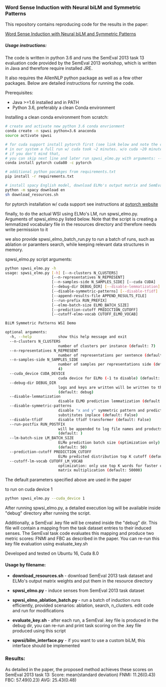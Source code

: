 ### Word Sense Induction with Neural biLM and Symmetric Patterns

This repository contains reproducing code for the results in the paper:

[Word Sense Induction with Neural biLM and Symmetric Patterns](https://arxiv.org/abs/1808.08518)



##### Usage instructions:
The code is written in python 3.6 and runs the SemEval 2013 task 13
evaluation code provided by the SemEval 2013 workshop, which is written
in Java and therefore require installed JRE.

It also requires the AllenNLP python package as well as a few other
packages.
Below are detailed instructions for running the code.


Prerequisites:

* Java >=1.6 installed and in PATH
* Python 3.6, preferably a clean Conda environment

Installing a clean conda environment from scratch:
```bash
# create and activate new python 3.6 conda envrionment
conda create -n spwsi python=3.6 anaconda
source activate spwsi

# for cuda support install pytorch first (see link below and note the cuda version!)
# in our system a full run w/ cuda took ~2 minutes. w/o cuda ~20 minutes
# if you don't mind that,
# you can skip next line and later run spwsi_elmo.py with arguments: --cuda -1
conda install pytorch cuda80 -c pytorch

# additional python pacakges from requirements.txt
pip install -r requirements.txt

# install spacy English model, download ELMo's output matrix and SemEval 2013 task code
python -m spacy download en
sh download_resources.sh
```

for pytorch installation w/ cuda support see instructions at
[pytorch website](https://pytorch.org/)

finally, to do the actual WSI using ELMo's LM, run spwsi_elmo.py.
Arguments of spwsi_elmo.py listed below.
Note that the script is creating a lemmatized vocabulary file in the
resources directory and therefore needs write permission to it

we also provide spwsi_elmo_batch_run.py to run a batch of runs,
such as ablation or paramters search, while keeping relevant
data structures in memory.

spwsi_elmo.py script arguments:
```bash
python spwsi_elmo.py -h
usage: spwsi_elmo.py [-h] [--n-clusters N_CLUSTERS]
                     [--n-representatives N_REPRESENT]
                     [--n-samples-side N_SAMPLES_SIDE] [--cuda CUDA]
                     [--debug-dir DEBUG_DIR] [--disable-lemmatization]
                     [--disable-symmetric-patterns] [--disable-tfidf]
                     [--append-results-file APPEND_RESULTS_FILE]
                     [--run-prefix RUN_PREFIX]
                     [--elmo-batch-size ELMO_BATCH_SIZE]
                     [--prediction-cutoff PREDICTION_CUTOFF]
                     [--cutoff-elmo-vocab CUTOFF_ELMO_VOCAB]

BiLM Symmetric Patterns WSI Demo

optional arguments:
  -h, --help            show this help message and exit
  --n-clusters N_CLUSTERS
                        number of clusters per instance (default: 7)
  --n-representatives N_REPRESENT
                        number of representations per sentence (default: 20)
  --n-samples-side N_SAMPLES_SIDE
                        number of samples per representations side (default:
                        4)
  --cuda_device CUDA_DEVICE
                        cuda device for ELMo (-1 to disable) (default: 0)
  --debug-dir DEBUG_DIR
                        logs and keys are written will be written to this dir
                        (default: debug)
  --disable-lemmatization
                        disable ELMO prediction lemmatization (default: False)
  --disable-symmetric-patterns
                        disable "x and y" symmetric pattern and predict
                        substitutes inplace (default: False)
  --disable-tfidf       disable tfidf transformer (default: False)
  --run-postfix RUN_POSTFIX
                        will be appended to log file names and products
                        (default: )
  --lm-batch-size LM_BATCH_SIZE
                        ELMo prediction batch size (optimization only)
                        (default: 50)
  --prediction-cutoff PREDICTION_CUTOFF
                        ELMo predicted distribution top K cutoff (default: 50)
  --cutoff-lm-vocab CUTOFF_LM_VOCAB
                        optimization: only use top K words for faster output
                        matrix multiplication (default: 50000)
```
The default parameters specified above are used in the paper


to run on cuda device 1
```bash
python spwsi_elmo.py --cuda_device 1
```

After running spwsi_elmo.py, a detailed execution log will be available
inside "debug" directory after running the script.

Additionally, a SemEval .key file will be created inside the "debug" dir.
This file will contain a mapping from the task dataset entries to their
induced senses. The SemEval task code evaluates this mapping and produce
two metric scores: FNMI and FBC as described in the paper.
You can re-run this key file evaluation using evaluate_key.sh

Developed and tested on Ubuntu 16, Cuda 8.0

#### Usage by filename:
* **download_resources.sh** - download SemEval 2013 task dataset and ELMo's output matrix weights and put them in the resource directory
* **spwsi_elmo.py <args>** - induce senses from SemEval 2013 task dataset
* **spwsi_elmo_ablation_batch.py <scenario>** - run a batch of induction runs efficiently,
 provided scenarios: ablation, search, n_clusters. edit code and run for modifications
* **evaluate_key.sh** - after each run, a SemEval .key file is produced in the debug dir, you can re-run and print task scoring on the .key file produced using this script

* **spwsi/bilm_interface.py** - if you want to use a custom biLM, this interface should be implemented

### Results:
As detailed in the paper, the proposed method achieves these scores on SemEval 2013 task 13:
Score: mean(standard deviation)
FNMI: 11.26(0.43)
FBC: 57.49(0.23)
AVG: 25.43(0.48)
